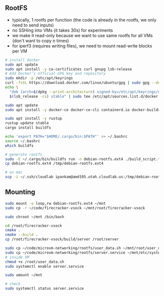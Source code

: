 ## RootFS
- typically, 1 rootfs per function (the code is already in the rootfs, we only need to send inputs)
- no SSHing into VMs (it takes 30s) for experiments
- we make it read-only because we want to use same rootfs for all VMs (don't want to copy n times)
- for iperf3 (requires writing files), we need to mount read-write blocks per VM
```bash
# install docker
sudo apt update
sudo apt install -y ca-certificates curl gnupg lsb-release
# Add Docker’s official GPG key and repository
sudo mkdir -p /etc/apt/keyrings
curl -fsSL https://download.docker.com/linux/ubuntu/gpg | sudo gpg --dearmor -o /etc/apt/keyrings/docker.gpg
echo \
  "deb [arch=$(dpkg --print-architecture) signed-by=/etc/apt/keyrings/docker.gpg] https://download.docker.com/linux/ubuntu \
  $(lsb_release -cs) stable" | sudo tee /etc/apt/sources.list.d/docker.list > /dev/null

sudo apt update
sudo apt install -y docker-ce docker-ce-cli containerd.io docker-buildx-plugin docker-compose-plugin
```
```bash
sudo apt install -y rustup
rustup update stable
cargo install buildfs

echo 'export PATH="$HOME/.cargo/bin:$PATH"' >> ~/.bashrc
source ~/.bashrc
which buildfs

# generate rootfs
sudo -E ~/.cargo/bin/buildfs run -o debian-rootfs.ext4 ./build_script.toml
cp debian-rootfs.ext4 /tmp/debian-rootfs.ext4

# on mac
scp -i ~/.ssh/cloudlab ipankam@amd195.utah.cloudlab.us:/tmp/debian-rootfs.ext4 ./debian-rootfs.ext4
```

## Mounting
```bash
sudo mount -o loop,rw debian-rootfs.ext4 ~/mnt
sudo cp -r ~/code/firecracker-vsock ~/mnt/root/firecracker-vsock

sudo chroot ~/mnt /bin/bash

cd /root/firecracker-vsock
cmake .
cmake --build .
cp /root/firecracker-vsock/build/server /root/server

sudo cp ~/code/microvm-networking/rootfs/user_data.sh ~/mnt/root/user_data.sh
sudo cp ~/code/microvm-networking/rootfs/server.service ~/mnt/etc/systemd/system/server.service
# inside VM
chmod +x /root/user_data.sh
sudo systemctl enable server.service

sudo umount ~/mnt

# check
sudo systemctl status server.service
```
